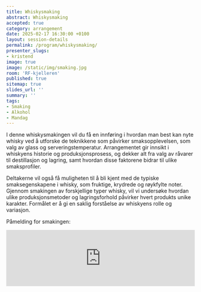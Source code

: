 ```yaml
---
title: Whiskysmaking
abstract: Whiskysmaking
accepted: true
category: arrangement
date: 2025-02-17 16:30:00 +0100
layout: session-details
permalink: /program/whiskysmaking/
presenter_slugs:
- kristend
image: true
image: /static/img/smaking.jpg
room: 'RF-kjelleren'
published: true
sitemap: true
slides_url: ''
summary: ''
tags:
- Smaking
- Alkohol
- Mandag
---
```


I denne whiskysmakingen vil du få en innføring i hvordan man best kan nyte whisky ved å utforske de teknikkene som påvirker smaksopplevelsen, som valg av glass og serveringstemperatur. Arrangementet gir innsikt i whiskyens historie og produksjonsprosess, og dekker alt fra valg av råvarer til destillasjon og lagring, samt hvordan disse faktorene bidrar til ulike smaksprofiler.

Deltakerne vil også få muligheten til å bli kjent med de typiske smaksegenskapene i whisky, som fruktige, krydrede og røykfylte noter. Gjennom smakingen av forskjellige typer whisky, vil vi undersøke hvordan ulike produksjonsmetoder og lagringsforhold påvirker hvert produkts unike karakter. Formålet er å gi en saklig forståelse av whiskyens rolle og variasjon.

Påmelding for smakingen:

<script type="text/javascript" src="https://nettskjema.no/static/js/external-embedding.js"></script><iframe class="nettskjema-iframe" src="https://nettskjema.no/a/whisky25?embed=1" title="Biørneballet 2025" frameborder="0" width="100%" id="skjema"></iframe>
